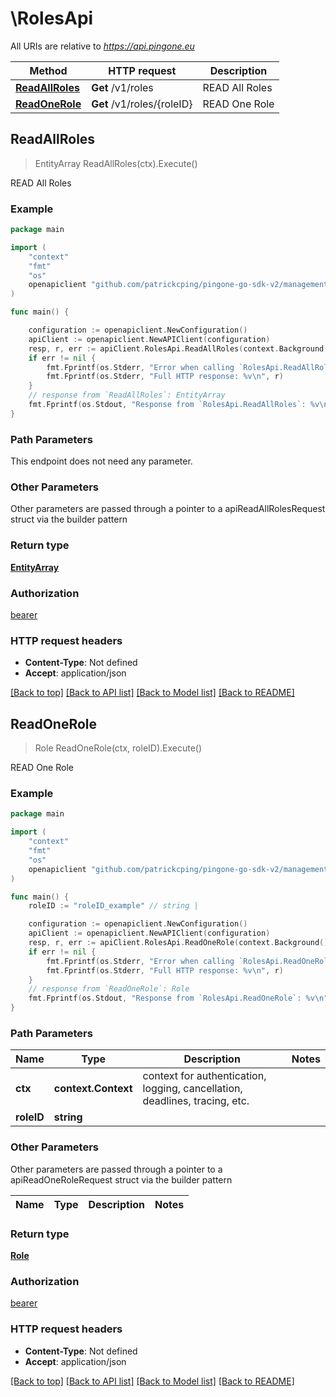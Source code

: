 # \RolesApi

All URIs are relative to *https://api.pingone.eu*

Method | HTTP request | Description
------------- | ------------- | -------------
[**ReadAllRoles**](RolesApi.md#ReadAllRoles) | **Get** /v1/roles | READ All Roles
[**ReadOneRole**](RolesApi.md#ReadOneRole) | **Get** /v1/roles/{roleID} | READ One Role



## ReadAllRoles

> EntityArray ReadAllRoles(ctx).Execute()

READ All Roles

### Example

```go
package main

import (
    "context"
    "fmt"
    "os"
    openapiclient "github.com/patrickcping/pingone-go-sdk-v2/management"
)

func main() {

    configuration := openapiclient.NewConfiguration()
    apiClient := openapiclient.NewAPIClient(configuration)
    resp, r, err := apiClient.RolesApi.ReadAllRoles(context.Background()).Execute()
    if err != nil {
        fmt.Fprintf(os.Stderr, "Error when calling `RolesApi.ReadAllRoles``: %v\n", err)
        fmt.Fprintf(os.Stderr, "Full HTTP response: %v\n", r)
    }
    // response from `ReadAllRoles`: EntityArray
    fmt.Fprintf(os.Stdout, "Response from `RolesApi.ReadAllRoles`: %v\n", resp)
}
```

### Path Parameters

This endpoint does not need any parameter.

### Other Parameters

Other parameters are passed through a pointer to a apiReadAllRolesRequest struct via the builder pattern


### Return type

[**EntityArray**](EntityArray.md)

### Authorization

[bearer](../README.md#bearer)

### HTTP request headers

- **Content-Type**: Not defined
- **Accept**: application/json

[[Back to top]](#) [[Back to API list]](../README.md#documentation-for-api-endpoints)
[[Back to Model list]](../README.md#documentation-for-models)
[[Back to README]](../README.md)


## ReadOneRole

> Role ReadOneRole(ctx, roleID).Execute()

READ One Role

### Example

```go
package main

import (
    "context"
    "fmt"
    "os"
    openapiclient "github.com/patrickcping/pingone-go-sdk-v2/management"
)

func main() {
    roleID := "roleID_example" // string | 

    configuration := openapiclient.NewConfiguration()
    apiClient := openapiclient.NewAPIClient(configuration)
    resp, r, err := apiClient.RolesApi.ReadOneRole(context.Background(), roleID).Execute()
    if err != nil {
        fmt.Fprintf(os.Stderr, "Error when calling `RolesApi.ReadOneRole``: %v\n", err)
        fmt.Fprintf(os.Stderr, "Full HTTP response: %v\n", r)
    }
    // response from `ReadOneRole`: Role
    fmt.Fprintf(os.Stdout, "Response from `RolesApi.ReadOneRole`: %v\n", resp)
}
```

### Path Parameters


Name | Type | Description  | Notes
------------- | ------------- | ------------- | -------------
**ctx** | **context.Context** | context for authentication, logging, cancellation, deadlines, tracing, etc.
**roleID** | **string** |  | 

### Other Parameters

Other parameters are passed through a pointer to a apiReadOneRoleRequest struct via the builder pattern


Name | Type | Description  | Notes
------------- | ------------- | ------------- | -------------


### Return type

[**Role**](Role.md)

### Authorization

[bearer](../README.md#bearer)

### HTTP request headers

- **Content-Type**: Not defined
- **Accept**: application/json

[[Back to top]](#) [[Back to API list]](../README.md#documentation-for-api-endpoints)
[[Back to Model list]](../README.md#documentation-for-models)
[[Back to README]](../README.md)

